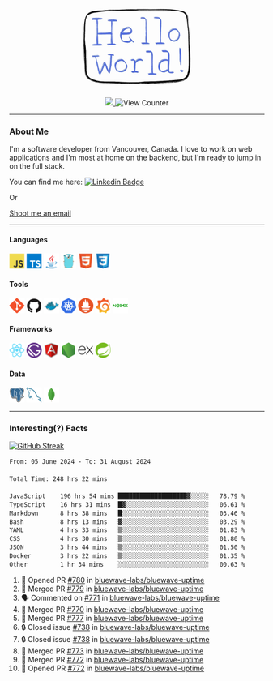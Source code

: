 <div align="center">
    <img src="./img/hello_world.webp" height="200px" width="">
    <div>
        <a href="https://www.linkedin.com/in/ajhollid">
            <img src="https://img.shields.io/badge/LinkedIn-blue"/>
        </a>
        <img src="https://komarev.com/ghpvc/?username=ajhollid&color=yellow" alt="View Counter">
    </div>
</div>

---

### About Me

I'm a software developer from Vancouver, Canada. I love to work on web applications and I'm most at home on the backend, but I'm ready to jump in on the full stack.

You can find me here: [![Linkedin Badge](https://img.shields.io/badge/-ajhollid-blue?style=flat&logo=Linkedin&logoColor=white)](https://www.linkedin.com/in/ajhollid)

Or

[Shoot me an email](mailto:ajhollid@gmail.com)

---

#### Languages

<div>
    <img src="./img/devicons/javascript-original.svg" width=30 height=30 alt="JavaScript">
    <img src="/img/devicons/typescript-original.svg" width=30 height=30 alt="TypeScript">
    <img src="./img/devicons/java-original.svg" width=30 height=30 alt="Java">
    <img src="./img/devicons/go-original.svg" width=30 height=30 alt="Golang">
    <img src="./img/devicons/html5-original.svg" width=30 height=30 alt="HTML 5">
    <img src="./img/devicons/css3-original.svg" width=30 height=30 alt="CSS 3">
</div>

#### Tools

<div>
    <img src="./img/devicons/git-original.svg" width=30 height=30 alt="Git">
    <img src="./img/devicons/github-original.svg" width=30 height=30 alt="Github">
    <img src="./img/devicons/docker-original.svg" width=30 
    height=30 alt="Docker">
    <img src="./img/devicons/kubernetes-original.svg" width=30 height=30 alt="K8">
    <img src="./img/devicons/prometheus-original.svg" width=30 height=30 alt="Prometheus">
    <img src="./img/devicons/grafana-original.svg" width=30 height=30 alt="Grafana">
    <img src="./img/devicons/nginx-original.svg" width=30 height=30 alt="Nginx">
</div>

#### Frameworks

<div>
    <img src="./img/devicons/react-original.svg" width=30 height=30 alt="React">
    <img src="./img/devicons/gatsby-original.svg" width=30 height=30 alt="Gatsby">
    <img src="./img/devicons/angularjs-original.svg" width=30 height=30 alt="AngularJS">
    <img src="./img/devicons/nodejs-original.svg" width=30 height=30 alt="NodeJS">
    <img src="./img/devicons/express-original.svg" width=30 height=30 alt="Express">
    <img src="./img/devicons/spring-original.svg" width=30 height=30 alt="Spring">
</div>

#### Data

<div>
    <img src="./img/devicons/postgresql-original.svg" width=30 height=30 alt="Postgresql">
    <img src="./img/devicons/mysql-original.svg" width=30 height=30 alt="Mysql">
    <img src="./img/devicons/mongodb-original.svg" width=30 height=30 alt="MongoDB">
</div>

---

### Interesting(?) Facts

[![GitHub Streak](http://github-readme-streak-stats.herokuapp.com?user=ajhollid)](https://git.io/streak-stats)

 <!--START_SECTION:waka-->

```txt
From: 05 June 2024 - To: 31 August 2024

Total Time: 248 hrs 22 mins

JavaScript    196 hrs 54 mins ███████████████████▓░░░░░   78.79 %
TypeScript    16 hrs 31 mins  █▓░░░░░░░░░░░░░░░░░░░░░░░   06.61 %
Markdown      8 hrs 38 mins   █░░░░░░░░░░░░░░░░░░░░░░░░   03.46 %
Bash          8 hrs 13 mins   ▓░░░░░░░░░░░░░░░░░░░░░░░░   03.29 %
YAML          4 hrs 33 mins   ▒░░░░░░░░░░░░░░░░░░░░░░░░   01.83 %
CSS           4 hrs 30 mins   ▒░░░░░░░░░░░░░░░░░░░░░░░░   01.80 %
JSON          3 hrs 44 mins   ▒░░░░░░░░░░░░░░░░░░░░░░░░   01.50 %
Docker        3 hrs 22 mins   ▒░░░░░░░░░░░░░░░░░░░░░░░░   01.35 %
Other         1 hr 34 mins    ░░░░░░░░░░░░░░░░░░░░░░░░░   00.63 %
```

<!--END_SECTION:waka-->


<!--START_SECTION:activity-->
1. 💪 Opened PR [#780](https://github.com/bluewave-labs/bluewave-uptime/pull/780) in [bluewave-labs/bluewave-uptime](https://github.com/bluewave-labs/bluewave-uptime)
2. 🎉 Merged PR [#779](https://github.com/bluewave-labs/bluewave-uptime/pull/779) in [bluewave-labs/bluewave-uptime](https://github.com/bluewave-labs/bluewave-uptime)
3. 🗣 Commented on [#771](https://github.com/bluewave-labs/bluewave-uptime/issues/771#issuecomment-2323716004) in [bluewave-labs/bluewave-uptime](https://github.com/bluewave-labs/bluewave-uptime)
4. 🎉 Merged PR [#770](https://github.com/bluewave-labs/bluewave-uptime/pull/770) in [bluewave-labs/bluewave-uptime](https://github.com/bluewave-labs/bluewave-uptime)
5. 🎉 Merged PR [#777](https://github.com/bluewave-labs/bluewave-uptime/pull/777) in [bluewave-labs/bluewave-uptime](https://github.com/bluewave-labs/bluewave-uptime)
6. 🔒 Closed issue [#738](https://github.com/bluewave-labs/bluewave-uptime/issues/738) in [bluewave-labs/bluewave-uptime](https://github.com/bluewave-labs/bluewave-uptime)
7. 🔒 Closed issue [#738](https://github.com/bluewave-labs/bluewave-uptime/issues/738) in [bluewave-labs/bluewave-uptime](https://github.com/bluewave-labs/bluewave-uptime)
8. 🎉 Merged PR [#773](https://github.com/bluewave-labs/bluewave-uptime/pull/773) in [bluewave-labs/bluewave-uptime](https://github.com/bluewave-labs/bluewave-uptime)
9. 🎉 Merged PR [#772](https://github.com/bluewave-labs/bluewave-uptime/pull/772) in [bluewave-labs/bluewave-uptime](https://github.com/bluewave-labs/bluewave-uptime)
10. 💪 Opened PR [#772](https://github.com/bluewave-labs/bluewave-uptime/pull/772) in [bluewave-labs/bluewave-uptime](https://github.com/bluewave-labs/bluewave-uptime)
<!--END_SECTION:activity-->
